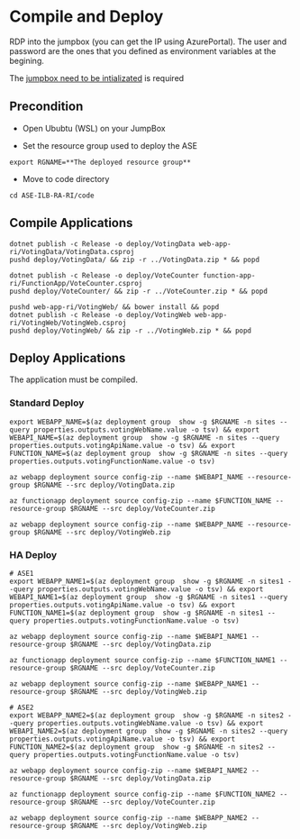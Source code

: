 # Compile and Deploy

 RDP into the jumpbox (you can get the IP using AzurePortal). The user and password are the ones that you defined as environment variables at the begining.​

 The [jumpbox need to be intializated](./prepare_jumpbox.md) is required
​
## Precondition

* Open Ububtu (WSL) on your JumpBox

* Set the resource group used to deploy the ASE

```​
export RGNAME=**The deployed resource group**​
```

* Move to code directory

```
cd ASE-ILB-RA-RI/code​
```

##  Compile Applications

```​
dotnet publish -c Release -o deploy/VotingData web-app-ri/VotingData/VotingData.csproj​
pushd deploy/VotingData/ && zip -r ../VotingData.zip * && popd​
 ​
dotnet publish -c Release -o deploy/VoteCounter function-app-ri/FunctionApp/VoteCounter.csproj​
pushd deploy/VoteCounter/ && zip -r ../VoteCounter.zip * && popd​
 ​
pushd web-app-ri/VotingWeb/ && bower install && popd​
dotnet publish -c Release -o deploy/VotingWeb web-app-ri/VotingWeb/VotingWeb.csproj​
pushd deploy/VotingWeb/ && zip -r ../VotingWeb.zip * && popd​  
```

##  Deploy Applications

The  application must be compiled.

### Standard Deploy
```​
export WEBAPP_NAME=$(az deployment group  show -g $RGNAME -n sites --query properties.outputs.votingWebName.value -o tsv) && export WEBAPI_NAME=$(az deployment group  show -g $RGNAME -n sites --query properties.outputs.votingApiName.value -o tsv) && export FUNCTION_NAME=$(az deployment group  show -g $RGNAME -n sites --query properties.outputs.votingFunctionName.value -o tsv) ​
 ​
az webapp deployment source config-zip --name $WEBAPI_NAME --resource-group $RGNAME --src deploy/VotingData.zip​
 ​
az functionapp deployment source config-zip --name $FUNCTION_NAME --resource-group $RGNAME --src deploy/VoteCounter.zip​
 ​
az webapp deployment source config-zip --name $WEBAPP_NAME --resource-group $RGNAME --src deploy/VotingWeb.zip​
```

### HA Deploy

```
# ASE1
export WEBAPP_NAME1=$(az deployment group  show -g $RGNAME -n sites1 --query properties.outputs.votingWebName.value -o tsv) && export WEBAPI_NAME1=$(az deployment group  show -g $RGNAME -n sites1 --query properties.outputs.votingApiName.value -o tsv) && export FUNCTION_NAME1=$(az deployment group  show -g $RGNAME -n sites1 --query properties.outputs.votingFunctionName.value -o tsv) ​
 ​
az webapp deployment source config-zip --name $WEBAPI_NAME1 --resource-group $RGNAME --src deploy/VotingData.zip​
 ​
az functionapp deployment source config-zip --name $FUNCTION_NAME1 --resource-group $RGNAME --src deploy/VoteCounter.zip​
 ​
az webapp deployment source config-zip --name $WEBAPP_NAME1 --resource-group $RGNAME --src deploy/VotingWeb.zip​
​
​# ASE2
export WEBAPP_NAME2=$(az deployment group  show -g $RGNAME -n sites2 --query properties.outputs.votingWebName.value -o tsv) && export WEBAPI_NAME2=$(az deployment group  show -g $RGNAME -n sites2 --query properties.outputs.votingApiName.value -o tsv) && export FUNCTION_NAME2=$(az deployment group  show -g $RGNAME -n sites2 --query properties.outputs.votingFunctionName.value -o tsv) ​
 ​
az webapp deployment source config-zip --name $WEBAPI_NAME2 --resource-group $RGNAME --src deploy/VotingData.zip​
 ​
az functionapp deployment source config-zip --name $FUNCTION_NAME2 --resource-group $RGNAME --src deploy/VoteCounter.zip​
 ​
az webapp deployment source config-zip --name $WEBAPP_NAME2 --resource-group $RGNAME --src deploy/VotingWeb.zip
```